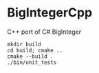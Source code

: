 # BigIntegerCpp
C++ port of C# BigInteger

    mkdir build 
    cd build; cmake ..
    cmake --build .
    ./bin/unit_tests
